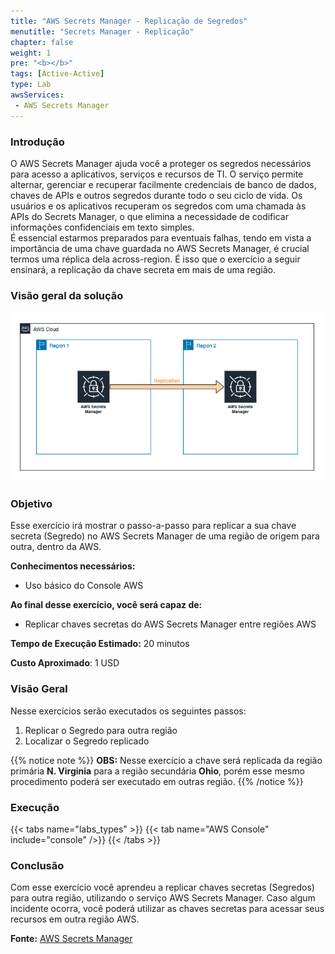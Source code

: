 ```yaml
---
title: "AWS Secrets Manager - Replicação de Segredos"
menutitle: "Secrets Manager - Replicação"
chapter: false
weight: 1
pre: "<b></b>"
tags: [Active-Active]
type: Lab
awsServices:
 - AWS Secrets Manager
---
```



### Introdução
O AWS Secrets Manager ajuda você a proteger os segredos necessários para acesso a aplicativos, serviços e recursos de TI. O serviço permite alternar, gerenciar e recuperar facilmente credenciais de banco de dados, chaves de APIs e outros segredos durante todo o seu ciclo de vida. Os usuários e os aplicativos recuperam os segredos com uma chamada às APIs do Secrets Manager, o que elimina a necessidade de codificar informações confidenciais em texto simples.  
É essencial estarmos preparados para eventuais falhas, tendo em vista a importância de uma chave guardada no AWS Secrets Manager, é crucial termos uma réplica dela across-region. É isso que o exercício a seguir ensinará, a replicação da chave secreta em mais de uma região.


### Visão geral da solução


![arc](images/architecture.png)


### Objetivo
Esse exercício irá mostrar o passo-a-passo para replicar a sua chave secreta (Segredo) no AWS Secrets Manager de uma região de origem para outra, dentro da AWS.

**Conhecimentos necessários:** 
- Uso básico do Console AWS

**Ao final desse exercício, você será capaz de:**
- Replicar chaves secretas do AWS Secrets Manager entre regiões AWS

**Tempo de Execução Estimado:** 20 minutos

**Custo Aproximado**: 1 USD


### Visão Geral 
Nesse exercícios serão executados os seguintes passos:

1. Replicar o Segredo para outra região 
2. Localizar o Segredo replicado

{{% notice note %}}
**OBS:** Nesse exercício a chave será replicada da região primária **N. Virginia** para a região secundária **Ohio**, porém esse mesmo procedimento poderá ser executado em outras região.
{{% /notice %}}



### Execução
{{< tabs name="labs_types" >}} 
{{< tab name="AWS Console" include="console" />}} 
{{< /tabs >}}

### Conclusão
Com esse exercício você aprendeu a replicar chaves secretas (Segredos) para outra região, utilizando o serviço AWS Secrets Manager. Caso algum incidente ocorra, você poderá utilizar as chaves secretas para acessar seus recursos em outra região AWS.

**Fonte:** [AWS Secrets Manager](https://aws.amazon.com/pt/secrets-manager/)

